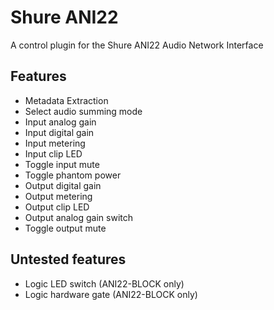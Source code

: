 # Shure ANI22

A control plugin for the Shure ANI22 Audio Network Interface

## Features

- Metadata Extraction
- Select audio summing mode
- Input analog gain
- Input digital gain
- Input metering
- Input clip LED
- Toggle input mute
- Toggle phantom power
- Output digital gain
- Output metering
- Output clip LED
- Output analog gain switch
- Toggle output mute
  
## Untested features

- Logic LED switch (ANI22-BLOCK only)
- Logic hardware gate (ANI22-BLOCK only)

